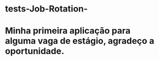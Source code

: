 # tests-Job-Rotation-
# Minha primeira aplicação para alguma vaga de estágio, agradeço a oportunidade.
